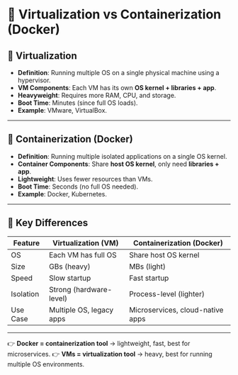 # 🔑 Virtualization vs Containerization (Docker)

## 🔹 Virtualization

- **Definition**: Running multiple OS on a single physical machine using a hypervisor.
- **VM Components**: Each VM has its own **OS kernel + libraries + app**.
- **Heavyweight**: Requires more RAM, CPU, and storage.
- **Boot Time**: Minutes (since full OS loads).
- **Example**: VMware, VirtualBox.

---

## 🔹 Containerization (Docker)

- **Definition**: Running multiple isolated applications on a single OS kernel.
- **Container Components**: Share **host OS kernel**, only need **libraries + app**.
- **Lightweight**: Uses fewer resources than VMs.
- **Boot Time**: Seconds (no full OS needed).
- **Example**: Docker, Kubernetes.

---

## 🔹 Key Differences

| Feature   | Virtualization (VM)      | Containerization (Docker)        |
| --------- | ------------------------ | -------------------------------- |
| OS        | Each VM has full OS      | Share host OS kernel             |
| Size      | GBs (heavy)              | MBs (light)                      |
| Speed     | Slow startup             | Fast startup                     |
| Isolation | Strong (hardware-level)  | Process-level (lighter)          |
| Use Case  | Multiple OS, legacy apps | Microservices, cloud-native apps |

---

👉 **Docker = containerization tool** → lightweight, fast, best for microservices.
👉 **VMs = virtualization tool** → heavy, best for running multiple OS environments.
